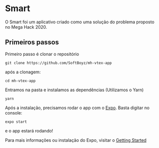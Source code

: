 # Smart 

O Smart foi um aplicativo criado como uma solução do problema proposto no Mega Hack 2020.

## Primeiros passos

Primeiro passo é clonar o repositório

```
git clone https://github.com/SoftBoyz/mh-vtex-app
```

após a clonagem: 

```
cd mh-vtex-app
```

Entramos na pasta e instalamos as dependências (Utilizamos o Yarn)

```
yarn
```

Após a instalação, precisamos rodar o app com o [Expo](https://expo.io). Basta digitar no console:

```
expo start
```

e o app estará rodando!

Para mais informações ou instalação do Expo, visitar o [Getting Started](https://expo.io/learn)